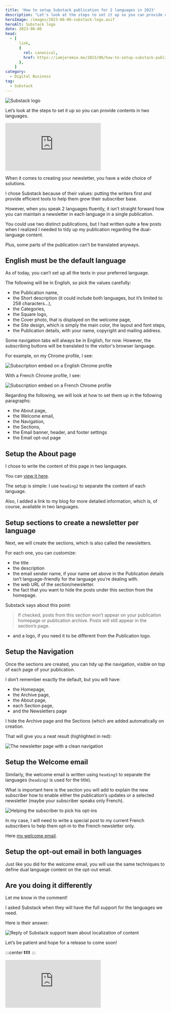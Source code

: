 ```yaml
---
title: 'How to setup Substack publication for 2 languages in 2023'
description: "Let's look at the steps to set it up so you can provide contents in two languages."
heroImage: /images/2023-06-06-substack-logo.avif
heroAlt: Substack logo
date: 2023-06-06
head:
  - [
      link,
      {
        rel: canonical,
        href: https://iamjeremie.me/2023/06/how-to-setup-substack-publication-for-2-languages-in-2023,
      },
    ]
category:
  - Digital Business
tag:
  - Substack
---
```


![Substack logo](/images/2023-06-06-substack-logo.avif)

Let’s look at the steps to set it up so you can provide contents in two languages.

<!-- more -->

<!-- markdownlint-disable MD033 -->
<p class="newsletter-wrapper"><iframe class="newsletter-embed" src="https://iamjeremie.substack.com/embed" frameborder="0" scrolling="no"></iframe></p>

When it comes to creating your newsletter, you have a wide choice of solutions.

I chose Substack because of their values: putting the writers first and provide efficient tools to help them grow their subscriber base.

However, when you speak 2 languages fluently, it isn’t straight forward how you can maintain a newsletter in each language in a single publication.

You could use two distinct publications, but I had written quite a few posts when I realized I needed to tidy up my publication regarding the dual-language content.

Plus, some parts of the publication can’t be translated anyways.

## English must be the default language

As of today, you can’t set up all the texts in your preferred language.

The following will be in English, so pick the values carefully:

- the Publication name,
- the Short description (it could include both languages, but it’s limited to 258 characters…),
- the Categories,
- the Square logo,
- the Cover photo, that is displayed on the welcome page,
- the Site design, which is simply the main color, the layout and font steps,
- the Publication details, with your name, copyright and mailing address.

Some navigation tabs will always be in English, for now. However, the subscribing buttons will be translated to the visitor's browser language.

For example, on my Chrome profile, I see:

![Subscription embed on a English Chrome profile](./images/subscription-embed-on-a-english-chrome-profile.jpg)

With a French Chrome profile, I see:

![Subscription embed on a French Chrome profile](./images/subscription-embed-on-a-french-chrome-profile.jpg)

Regarding the following, we will look at how to set them up in the following paragraphs:

- the About page,
- the Welcome email,
- the Navigation,
- the Sections,
- the Email banner, header, and footer settings
- the Email opt-out page

## Setup the About page

I chose to write the content of this page in two languages.

You can [view it here](https://iamjeremie.substack.com/about).

The setup is simple: I use `heading2` to separate the content of each language.

Also, I added a link to my blog for more detailed information, which is, of course, available in two languages.

## Setup sections to create a newsletter per language

Next, we will create the sections, which is also called the newsletters.

For each one, you can customize:

- the title
- the description
- the email sender name, if your name set above in the Publication details isn’t language-friendly for the language you’re dealing with.
- the web URL of the section/newsletter.
- the fact that you want to hide the posts under this section from the homepage.

Substack says about this point:

> If checked, posts from this section won’t appear on your publication homepage or publication archive. Posts will still appear in the section’s page.

- and a logo, if you need it to be different from the Publication logo.

## Setup the Navigation

Once the sections are created, you can tidy up the navigation, visible on top of each page of your publication.

I don’t remember exactly the default, but you will have:

- the Homepage,
- the Archive page,
- the About page,
- each Section page,
- and the Newsletters page

I hide the Archive page and the Sections (which are added automatically on creation.

That will give you a neat result (highlighted in red):

![The newsletter page with a clean navigation](./images/the-newsletter-page-with-a-clean-navigation.jpg)

## Setup the Welcome email

Similarly, the welcome email is written using `heading3` to separate the languages (`heading2` is used for the title).

What is important here is the section you will add to explain the new subscriber how to enable either the publication’s updates or a selected newsletter (maybe your subscriber speaks only French).

![Helping the subscriber to pick his opt-ins](./images/helping-the-subscriber-to-pick-his-optins.jpg)

In my case, I will need to write a special post to my current French subscribers to help them opt-in to the French newsletter only.

Here [my welcome email](./welcome-email.md).

## Setup the opt-out email in both languages

Just like you did for the welcome email, you will use the same techniques to define dual language content on the opt-out email.

## Are you doing it differently

Let me know in the comment!

I asked Substack when they will have the full support for the languages we need.

Here is their answer:

![Reply of Substack support team about localization of content](./images/reply-of-substack-support-team-about-localization-of-content.jpg)

Let’s be patient and hope for a release to come soon!

:::center ⏬⏬⏬ :::

<!-- markdownlint-disable MD033 -->
<p class="newsletter-wrapper"><iframe class="newsletter-embed" src="https://iamjeremie.substack.com/embed" frameborder="0" scrolling="no"></iframe></p>
